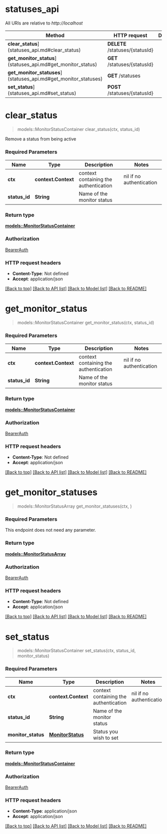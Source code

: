 # statuses_api

All URIs are relative to *http://localhost*

Method | HTTP request | Description
------------- | ------------- | -------------
**clear_status**](statuses_api.md#clear_status) | **DELETE** /statuses/{statusId} | 
**get_monitor_status**](statuses_api.md#get_monitor_status) | **GET** /statuses/{statusId} | 
**get_monitor_statuses**](statuses_api.md#get_monitor_statuses) | **GET** /statuses | 
**set_status**](statuses_api.md#set_status) | **POST** /statuses/{statusId} | 


# **clear_status**
> models::MonitorStatusContainer clear_status(ctx, status_id)


Remove a status from being active

### Required Parameters

Name | Type | Description  | Notes
------------- | ------------- | ------------- | -------------
 **ctx** | **context.Context** | context containing the authentication | nil if no authentication
  **status_id** | **String**| Name of the monitor status | 

### Return type

[**models::MonitorStatusContainer**](MonitorStatusContainer.md)

### Authorization

[BearerAuth](../README.md#BearerAuth)

### HTTP request headers

 - **Content-Type**: Not defined
 - **Accept**: application/json

[[Back to top]](#) [[Back to API list]](../README.md#documentation-for-api-endpoints) [[Back to Model list]](../README.md#documentation-for-models) [[Back to README]](../README.md)

# **get_monitor_status**
> models::MonitorStatusContainer get_monitor_status(ctx, status_id)


### Required Parameters

Name | Type | Description  | Notes
------------- | ------------- | ------------- | -------------
 **ctx** | **context.Context** | context containing the authentication | nil if no authentication
  **status_id** | **String**| Name of the monitor status | 

### Return type

[**models::MonitorStatusContainer**](MonitorStatusContainer.md)

### Authorization

[BearerAuth](../README.md#BearerAuth)

### HTTP request headers

 - **Content-Type**: Not defined
 - **Accept**: application/json

[[Back to top]](#) [[Back to API list]](../README.md#documentation-for-api-endpoints) [[Back to Model list]](../README.md#documentation-for-models) [[Back to README]](../README.md)

# **get_monitor_statuses**
> models::MonitorStatusArray get_monitor_statuses(ctx, )


### Required Parameters
This endpoint does not need any parameter.

### Return type

[**models::MonitorStatusArray**](MonitorStatusArray.md)

### Authorization

[BearerAuth](../README.md#BearerAuth)

### HTTP request headers

 - **Content-Type**: Not defined
 - **Accept**: application/json

[[Back to top]](#) [[Back to API list]](../README.md#documentation-for-api-endpoints) [[Back to Model list]](../README.md#documentation-for-models) [[Back to README]](../README.md)

# **set_status**
> models::MonitorStatusContainer set_status(ctx, status_id, monitor_status)


### Required Parameters

Name | Type | Description  | Notes
------------- | ------------- | ------------- | -------------
 **ctx** | **context.Context** | context containing the authentication | nil if no authentication
  **status_id** | **String**| Name of the monitor status | 
  **monitor_status** | [**MonitorStatus**](MonitorStatus.md)| Status you wish to set | 

### Return type

[**models::MonitorStatusContainer**](MonitorStatusContainer.md)

### Authorization

[BearerAuth](../README.md#BearerAuth)

### HTTP request headers

 - **Content-Type**: application/json
 - **Accept**: application/json

[[Back to top]](#) [[Back to API list]](../README.md#documentation-for-api-endpoints) [[Back to Model list]](../README.md#documentation-for-models) [[Back to README]](../README.md)

